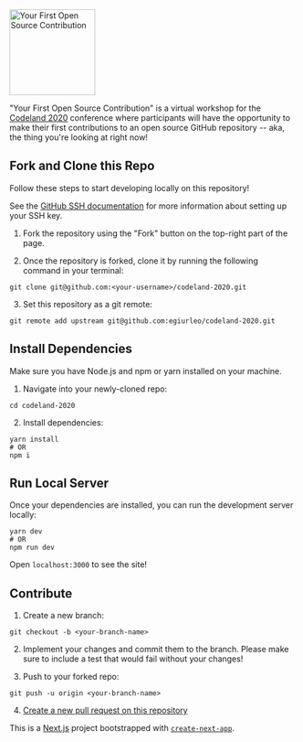 <img src="https://codeland-open-source-workshop.vercel.app/title.png" height=150px alt="Your First Open Source Contribution"/>

"Your First Open Source Contribution" is a virtual workshop for the [Codeland 2020](https://codelandconf.com) conference where participants will have the opportunity to make their first contributions to an open source GitHub repository -- aka, the thing you're looking at right now!

## Fork and Clone this Repo

Follow these steps to start developing locally on this repository!

See the [GitHub SSH documentation](https://docs.github.com/en/github/authenticating-to-github/connecting-to-github-with-ssh) for more information about setting up your SSH key.

1. Fork the repository using the "Fork" button on the top-right part of the page.

2. Once the repository is forked, clone it by running the following command in your terminal:
```
git clone git@github.com:<your-username>/codeland-2020.git
```

3. Set this repository as a git remote:
```
git remote add upstream git@github.com:egiurleo/codeland-2020.git
```

## Install Dependencies

Make sure you have Node.js and npm or yarn installed on your machine.

1. Navigate into your newly-cloned repo:
```
cd codeland-2020
```

2. Install dependencies:
```
yarn install
# OR
npm i
```

## Run Local Server

Once your dependencies are installed, you can run the development server locally:

```
yarn dev
# OR
npm run dev
```
Open `localhost:3000` to see the site!

## Contribute

1. Create a new branch:
```
git checkout -b <your-branch-name>
```

2. Implement your changes and commit them to the branch. Please make sure to include a test that would fail without your changes!

3. Push to your forked repo:
```
git push -u origin <your-branch-name>
```

4. [Create a new pull request on this repository](https://docs.github.com/en/github/collaborating-with-issues-and-pull-requests/creating-a-pull-request)

This is a [Next.js](https://nextjs.org/) project bootstrapped with [`create-next-app`](https://github.com/vercel/next.js/tree/canary/packages/create-next-app).
